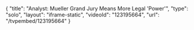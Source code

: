 {
    "title": "Analyst: Mueller Grand Jury Means More Legal 'Power'",
    "type": "solo",
    "layout": "iframe-static",
    "videoId": "123195664",
    "url": "\/tvpembed\/123195664"
}